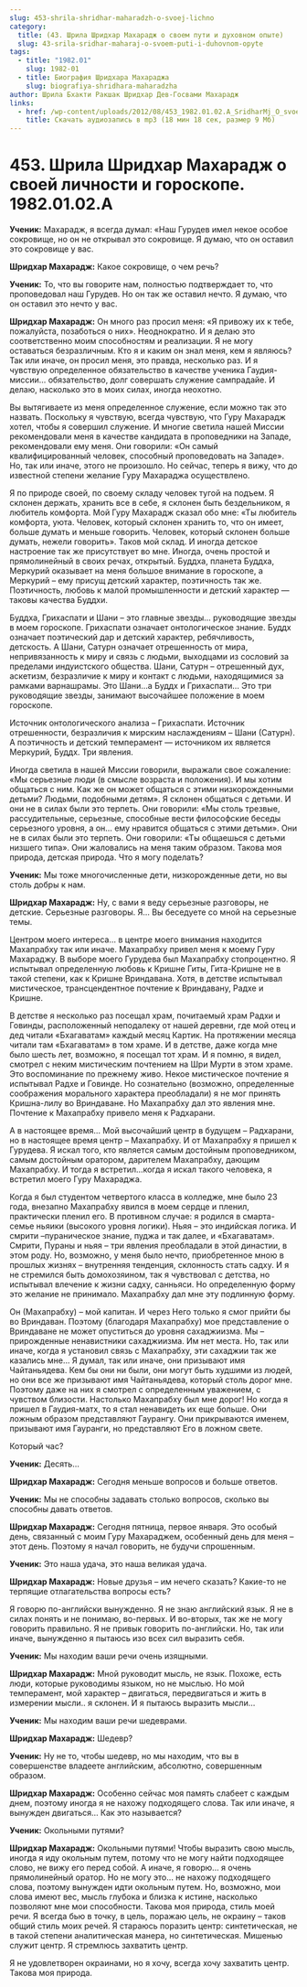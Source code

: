 ```yaml
---
slug: 453-shrila-shridhar-maharadzh-o-svoej-lichno
category:
  title: (43. Шрила Шридхар Махарадж о своем пути и духовном опыте)
  slug: 43-srila-sridhar-maharaj-o-svoem-puti-i-duhovnom-opyte
tags:
  - title: "1982.01"
    slug: 1982-01
  - title: Биография Шридхара Махараджа
    slug: biografiya-shridhara-maharadzha
author: Шрила Бхакти Ракшак Шридхар Дев-Госвами Махарадж
links:
  - href: /wp-content/uploads/2012/08/453_1982.01.02.A_SridharMj_O_svoey_lichnosti_i_goroskope1.mp3
    title: Скачать аудиозапись в mp3 (18 мин 18 сек, размер 9 Мб)
---
```


# 453. Шрила Шридхар Махарадж о своей личности и гороскопе. 1982.01.02.A

**Ученик:** Махарадж, я всегда думал: «Наш Гурудев имел некое особое сокровище, но он не открывал это сокровище. Я думаю, что он оставил это сокровище у вас.

**Шридхар Махарадж:** Какое сокровище, о чем речь?

**Ученик:** То, что вы говорите нам, полностью подтверждает то, что проповедовал наш Гурудев. Но он так же оставил нечто. Я думаю, что он оставил это нечто у вас.

**Шридхар Махарадж:** Он много раз просил меня: «Я привожу их к тебе, пожалуйста, позаботься о них». Неоднократно. И я делаю это соответственно моим способностям и реализации. Я не могу оставаться безразличным. Кто я и каким он знал меня, кем я являюсь? Так или иначе, он просил меня, это правда, несколько раз. И я чувствую определенное обязательство в качестве ученика Гаудия-миссии… обязательство, долг совершать служение сампрадайе. И делаю, насколько это в моих силах, иногда неохотно.

Вы вытягиваете из меня определенное служение, если можно так это назвать. Поскольку я чувствую, всегда чувствую, что Гуру Махарадж хотел, чтобы я совершил служение. И многие светила нашей Миссии рекомендовали меня в качестве кандидата в проповедники на Западе, рекомендовали ему меня. Они говорили: «Он самый квалифицированный человек, способный проповедовать на Западе». Но, так или иначе, этого не произошло. Но сейчас, теперь я вижу, что до известной степени желание Гуру Махараджа осуществлено.

Я по природе своей, по своему складу человек тугой на подъем. Я склонен держать, хранить все в себе, я склонен быть бездельником, я любитель комфорта. Мой Гуру Махарадж сказал обо мне: «Ты любитель комфорта, уюта. Человек, который склонен хранить то, что он имеет, больше думать и меньше говорить. Человек, который склонен больше думать, нежели говорить». Таков мой склад. И иногда детское настроение так же присутствует во мне. Иногда, очень простой и прямолинейный в своих речах, открытый. Буддха, планета Буддха, Меркурий оказывает на меня большое внимание в гороскопе, а Меркурий – ему присущ детский характер, поэтичность так же. Поэтичность, любовь к малой промышленности и детский характер — таковы качества Буддхи.

Буддха, Грихаспати и Шани – это главные звезды… руководящие звезды в моем гороскопе. Грихаспати означает онтологическое знание. Буддх означает поэтический дар и детский характер, ребячливость, детскость. А Шани, Сатурн означает отрешенность от мира, непривязанность к миру и связь с людьми, выходцами из сословий за пределами индуистского общества. Шани, Сатурн – отрешенный дух, аскетизм, безразличие к миру и контакт с людьми, находящимися за рамками варнашрамы. Это Шани…а Буддх и Грихаспати… Это три руководящие звезды, занимают высочайшее положение в моем гороскопе.

Источник онтологического анализа – Грихаспати. Источник отрешенности, безразличия к мирским наслаждениям – Шани (Сатурн). А поэтичность и детский темперамент — источником их является Меркурий, Буддх. Три явления.

Иногда светила в нашей Миссии говорили, выражали свое сожаление: «Мы серьезные люди (в смысле возраста и положения). И мы хотим общаться с ним. Как же он может общаться с этими низкорожденными детьми? Людьми, подобными детям». Я склонен общаться с детьми. И они не в силах были это терпеть. Они говорили: «Мы столь трезвые, рассудительные, серьезные, способные вести философские беседы серьезного уровня, а он… ему нравится общаться с этими детьми». Они не в силах были это терпеть. Они говорили: «Ты общаешься с детьми низшего типа». Они жаловались на меня таким образом. Такова моя природа, детская природа. Что я могу поделать?

**Ученик:** Мы тоже многочисленные дети, низкорожденные дети, но вы столь добры к нам.

**Шридхар Махарадж:** Ну, с вами я веду серьезные разговоры, не детские. Серьезные разговоры. Я… Вы беседуете со мной на серьезные темы.

Центром моего интереса… в центре моего внимания находится Махапрабху так или иначе. Махапрабху привел меня к моему Гуру Махараджу. В выборе моего Гурудева был Махапрабху стопроцентно. Я испытывал определенную любовь к Кришне Гиты, Гита-Кришне не в такой степени, как к Кришне Вриндавана. Хотя, в детстве испытывал мистическое, трансцендентное почтение к Вриндавану, Радхе и Кришне.

В детстве я несколько раз посещал храм, почитаемый храм Радхи и Говинды, расположенный неподалеку от нашей деревни, где мой отец и дед читали «Бхагаватам» каждый месяц Картик. На протяжении месяца читали там «Бхагаватам» в том храме. И в детстве, даже когда мне было шесть лет, возможно, я посещал тот храм. И я помню, я видел, смотрел с неким мистическим почтением на Шри Мурти в этом храме. Это воспоминание по прежнему живо. Некое мистическое почтение я испытывал Радхе и Говинде. Но сознательно (возможно, определенные соображения морального характера преобладали) я не мог принять Кришна-лилу во Вриндаване. Но Махапрабху дал это явления мне. Почтение к Махапрабху привело меня к Радхарани.

А в настоящее время… Мой высочайший центр в будущем – Радхарани, но в настоящее время центр – Махапрабху. И от Махапрабху я пришел к Гурудева. Я искал того, кто является самым достойным проповедником, самым достойным оратором, дарителем Махапрабху, дающим Махапрабху. И тогда я встретил…когда я искал такого человека, я встретил моего Гуру Махараджа.

Когда я был студентом четвертого класса в колледже, мне было 23 года, внезапно Махапрабху явился в моем сердце и пленил, практически пленил его. В противном случае: я родился в смарта-семье ньяики (высокого уровня логики). Ньяя – это индийская логика. И смрити –пураническое знание, пуджа и так далее, и «Бхагаватам». Смрити, Пураны и ньяя – три явления преобладали в этой династии, в этом роду. Но, возможно, у меня было нечто, приобретенное мною в прошлых жизнях – внутренняя тенденция, склонность стать садху. И я не стремился быть домохозяином, так я чувствовал с детства, но испытывал влечение к жизни садху, санньяси. Но определенную форму это желание не принимало. Махапрабху дал мне эту подлинную форму.

Он (Махапрабху) – мой капитан. И через Него только я смог прийти бы во Вриндаван. Поэтому (благодаря Махапрабху) мое представление о Вриндаване не может опуститься до уровня сахаджиизма. Мы – прирожденные ненавистники сахаджиизма. Им нет места. Но, так или иначе, когда я установил связь с Махапрабху, эти сахаджии так же казались мне… Я думал, так или иначе, они призывают имя Чайтаньядева. Кем бы они ни были, они могут быть худшими из людей, но они все же призывают имя Чайтаньядева, который столь дорог мне. Поэтому даже на них я смотрел с определенным уважением, с чувством близости. Настолько Махапрабху был мне дорог! Но когда я пришел в Гаудия-матх, то я стал ненавидеть их еще больше. Они ложным образом представляют Гаурангу. Они прикрываются именем, призывают имя Гауранги, но представляют Его в ложном свете.

Который час?

**Ученик:** Десять…

**Шридхар Махарадж:** Сегодня меньше вопросов и больше ответов.

**Ученик:** Мы не способны задавать столько вопросов, сколько вы способны давать ответов.

**Шридхар Махарадж:** Сегодня пятница, первое января. Это особый день, связанный с моим Гуру Махараджем, особенный день для меня – этот день. Поэтому я начал говорить, не будучи спрошенным.

**Ученик:** Это наша удача, это наша великая удача.

**Шридхар Махарадж:** Новые друзья – им нечего сказать? Какие-то не терпящие отлагательства вопросы есть?

Я говорю по-английски вынужденно. Я не знаю английский язык. Я не в силах понять и не понимаю, во-первых. И во-вторых, так же не могу говорить правильно. Я не привык говорить по-английски. Но, так или иначе, вынужденно я пытаюсь изо всех сил выразить себя.

**Ученик:** Мы находим ваши речи очень изящными.

**Шридхар Махарадж:** Мной руководит мысль, не язык. Похоже, есть люди, которые руководимы языком, но не мыслью. Но мой темперамент, мой характер – двигаться, передвигаться и жить в измерении мысли.. я склонен. И я пытаюсь выразить мысли…

**Ученик:** Мы находим ваши речи шедеврами.

**Шридхар Махарадж:** Шедевр?

**Ученик:** Ну не то, чтобы шедевр, но мы находим, что вы в совершенстве владеете английским, абсолютно, совершенным образом.

**Шридхар Махарадж:** Особенно сейчас моя память слабеет с каждым днем, поэтому иногда я не нахожу подходящего слова. Так или иначе, я вынужден двигаться… Как это называется?

**Ученик:** Окольными путями?

**Шридхар Махарадж:** Окольными путями! Чтобы выразить свою мысль, иногда я иду окольным путем, потому что не могу найти подходящее слово, не вижу его перед собой. А иначе, я говорю… я очень прямолинейный оратор. Но не могу это… не нахожу подходящего слова, поэтому вынужден идти окольным путем. Но, возможно, мои слова имеют вес, мысль глубока и близка к истине, насколько позволяют мне мои способности. Такова моя природа, стиль моей речи. Я всегда бью в точку, в цель, поражаю цель, не окраину – таков общий стиль моих речей. Я стараюсь поразить центр: синтетическая, не в такой степени аналитическая манера, но синтетическая. Мишенью служит центр. Я стремлюсь захватить центр.

Я не удовлетворен окраинами, но я хочу, всегда хочу захватить центр. Такова моя природа.

